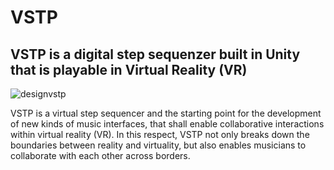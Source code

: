 # VSTP
## VSTP is a digital step sequenzer built in Unity that is playable in Virtual Reality (VR)

![designvstp](https://user-images.githubusercontent.com/41807674/52926262-11ea5880-3303-11e9-8262-5b0a1a6e1c86.png)

VSTP is a virtual step sequencer and the starting point for the development of new kinds of music interfaces, that shall enable collaborative interactions within virtual reality (VR). In this respect, VSTP not only breaks down the boundaries between reality and virtuality, but also enables musicians to collaborate with each other across borders.

